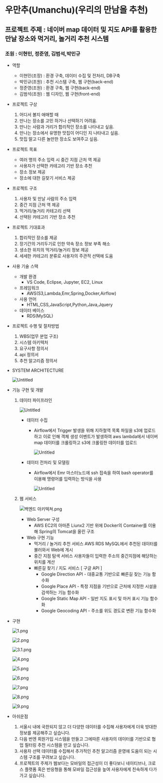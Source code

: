 # 우만추(Umanchu)(우리의 만남을 추천)

## 프로젝트 주제 : 네이버 map 데이터 및 지도 API를 활용한 만날 장소와 먹거리, 놀거리 추천 시스템

### **조원 : 이현민, 정준영, 김범석,박민규**

- 역할
    - 이현민(조장) : 환경 구축, 데이터 수집 및 전처리, DB구축
    - 박민규(조원) : 추천 시스템 구축, 웹 구현(back-end)
    - 정준영(조원) :  환경 구축, 웹 구현(back-end)
    - 김범석(조원) :  웹 디자인, 웹 구현(front-end)
    
- 프로젝트 구상
    1. 어디서 볼지 애매할 때
    2. 만나는 장소를 고민 하거나 선택하기 어려움.
    3. 만나는 사람과 거리가 합리적인 장소를 나타내고 싶음. 
    4. 만나는 장소에서 유명한 맛집이 어디인 지 나타내고 싶음.
    5. 맛집 말고 다른 놀만한 장소도 보여주고 싶음. 
    
- 프로젝트 목표
    - 여러 명의 주소 입력 시 중간 지점 근처 역 제공
    - 사용자가 선택한 카테고리 기반 장소 추천
    - 장소 정보 제공
    - 장소에 대한 길찾기 서비스 제공
    
- 프로젝트 구조
    1. 사용자 및 만날 사람의 주소 입력
    2. 중간 지점 근처 역 제공
    3. 먹거리/놀거리 카테고리 선택
    4. 선택된 카테고리 기반 장소 추천
    
- 프로젝트 기대효과
    1. 합리적인 장소를 제공
    2. 장기간의 거리두기로 인한 약속 장소 정보 부족 해소
    3. 생소한 위치의 먹거리/놀거리 정보 제공
    4. 세세한 카테고리 분류로 사용자의 주관적 선택에 도움
    
- 사용 기술 스택
    - 개발 환경
        - VS Code, Eclipse, Jupyter, EC2, Linux
    - 프레임워크
        - AWS(S3,Lambda,Emr,Spring,Docker,Airflow)
    - 사용 언어
        - HTML,CSS,JavaScript,Python,Java,Jquery
    - 데이터 베이스
        - RDS(MySQL)
        
- 프로젝트 수행 및 절차방법
    1. WBS(업무 분업 구조)
    2. 시스템 아키텍처
    3. 요구사항 정의서
    4. api 정의서
    5. 추천 알고리즘 정의서
    
- SYSTEM ARCHITECTURE
    
    ![Untitled](Image/Untitled.png)
    

- 기능 구현 및 개발
    1. 데이터 파이프라인
        
        ![Untitled](Image/Untitled%201.png)
        
        - 데이터 수집
            - Airflow에서 Trigger 발생을 위해 지하철역 목록 파일을 s3에 업로드 하고 이로 인해 객체 생성 이벤트가 발생하여 aws lambda에서 네이버 map 데이터를 크롤링하고 s3에 크롤링한 데이터를 업로드
                
                ![Untitled](Image/Untitled%202.png)
                
        - 데이터 전처리 및 모델링
            - Airflow에서 Emr 마스터노드에 ssh 접속을 하여 bash operator를 이용해 명령어를 입력하는 방식을 사용
                
                ![Untitled](Image/Untitled%203.png)
                
        
    2. 웹 서비스
        
        ![백엔드 아키텍쳐.png](Image/%EB%B0%B1%EC%97%94%EB%93%9C_%EC%95%84%ED%82%A4%ED%85%8D%EC%B3%90.png)
        
        - Web Server 구성
            - AWS EC2의 아마존 Liunx2 기반 위에 Docker의 Container를 이용해 Spring의 Tomcat을 올린 구조
        - Web 구현 기능
            - 먹거리 / 놀거리 추천 서비스
            AWS RDS MySQL에서 추천된 데이터를 불러와서 Web에 게시
            - 중간 지점 탐색 서비스
            사용자들이 입력한 주소의 중간지점에 해당하는 위치를 계산
            - 빠른길 찾기 / 지도 서비스 [ 구글 API ]
                - Google Direction API - 대중교통 기반으로 빠른길 찾는 기능 함수화
                - Google Place API - 특정 지점을 기반으로 근처에 지정한 시설을 검색하는 기능 함수화
                - Google Static Map API - 일반 지도 표시 및 마커 표시 기능 함수화
                - Google Geocoding API - 주소를 위도 경도로 변환 기능 함수화
- 구현
    
    ![1.png](Image/1.png)
    
    ![2.png](Image/2.png)
    
    ![3.1.png](Image/3.1.png)
    
    ![4.png](Image/4.png)
    
    ![5.png](Image/5.png)
    
    ![6.png](Image/6.png)
    
    ![7.png](Image/7.png)
    
    ![8.png](Image/8.png)
    
    ![9.png](Image/9.png)
    

- 아쉬운점
    1. 서울시 내에 국한되지 않고 더 다양한 데이터를 수집해 사용자에게 더욱 방대한 정보를 제공해주고 싶습니다.
    2. 다음 번엔 회원가입 시스템을 만들고 그에따른 사용자의 데이터를 기반으로 협업 필터링 추천 시스템을 만고 싶습니다.
    3. 사용자 선택 데이터를 수집해서 추가적인 추천 알고리즘 운영에 도움이 되는 시스템 구조를 꾸려보고 싶습니다.
    4. 프로젝트의 주제가 웹보다는 모바일의 접근성이 더 좋다보니 네이티브나, 크로스 플랫폼 혹은 반응형을 통해 모바일 접근성을 높여 사용자에게 친숙하게 다가가고 싶습니다.